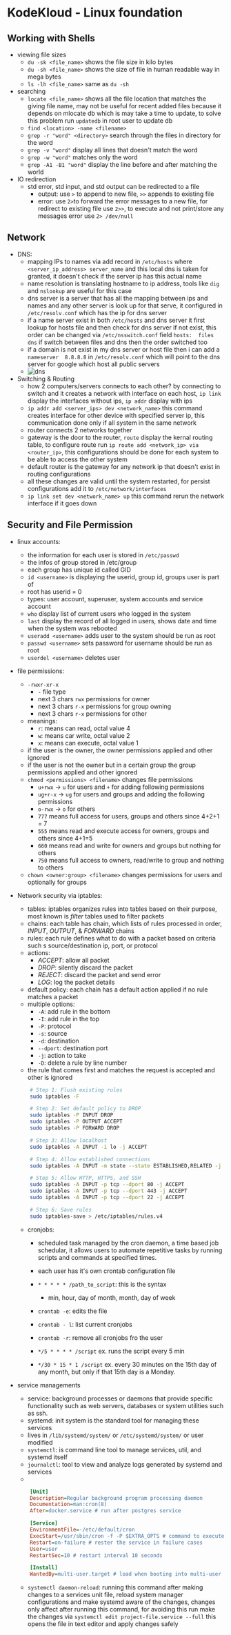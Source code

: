 # KodeKloud - Linux foundation


## Working with Shells 
- viewing file sizes 
    - `du -sk <file_name>` shows the file size in kilo bytes 
    - `du -sh <file_name>` shows the size of file in human readable way in mega bytes 
    - `ls -lh <file_name>` same as `du -sh`
- searching
    - `locate <file_name>` shows all the file location that matches the giving file name, may not be useful for recent added files because it depends on mlocate db which is may take a time to update, to solve this problem run `updatedb` in root user to update db
    - `find <location> -name <filename>` 
    - `grep -r "word" <directory>` search through the files in directory for the word
    - `grep -v "word"` display all lines that doesn't match the word
    - `grep -w "word"` matches only the word 
    - `grep -A1 -B1 "word"` display the line before and after matching the world
- IO redirection
    - std error, std input, and std output can be redirected to a file
        - output: use `>` to append to new file, `>>` appends to existing file
        - error: use `2>`to forward the error messages to a new file, for redirect to existing file use `2>>`, to execute and not print/store any messages error use `2> /dev/null`

## Network
- DNS: 
    - mapping IPs to names via add record in `/etc/hosts` where `<server_ip_address> server_name` and this local dns is taken for granted, it doesn't check if the server ip has this actual name
    - name resolution is translating hostname to ip address, tools like `dig` and `nslookup` are useful for this case
    - dns server is a server that has all the mapping between ips and names and any other server is look up for that serve, it configured in `/etc/resolv.conf` which has the ip for dns server
    - if a name server exist in both `/etc/hosts` and dns server it first lookup for hosts file and then check for dns server if not exist, this order can be changed via `/etc/nsswitch.conf` field `hosts:  files dns` if switch between files and dns then the order switched too 
    - if a domain is not exist in my dns server or host file then i can add a `nameserver  8.8.8.8` in `/etc/resolv.conf` which will point to the dns server for google which host all public servers
    - ![dns](dns.png)
- Switching & Routing
    - how 2 computers/servers connects to each other? by connecting to switch and it creates a network with interface on each host, `ip link` display the interfaces without ips, `ip addr` display with ips
    - `ip addr add <server_ips> dev <network_name>` this command creates interface for other device with specified server ip, this communication done only if all system in the same network
    - router connects 2 networks together
    - gateway is the door to the router, `route` display the kernal routing table, to configure route run `ip route add <network_ip> via <router_ip>`, this configurations should be done for each system to be able to access the other system
    - default router is the gateway for any network ip that doesn't exist in routing configurations 
    - all these changes are valid until the system restarted, for persist configurations add it to `/etc/network/interfaces`
    - `ip link set dev <network_name> up` this command rerun the network interface if it goes down 


## Security and File Permission
- linux accounts:
    - the information for each user is stored in `/etc/passwd`
    - the infos of group stored in /etc/group
    - each group has unique id called GID 
    - `id <username>` is displaying the userid, group id, groups user is part of 
    - root has userid = 0
    - types: user account, superuser, system accounts and service account
    - `who` display list of current users who logged in the system 
    - `last` display the record of all logged in users, shows date and time when the system was rebooted
    - `useradd <username>` adds user to the system should be run as root
    - `passwd <username>` sets password for username should be run as root
    - `userdel <username>` deletes user 
- file permissions: 
    - `-rwxr-xr-x` 
        - `-` file type
        - next 3 chars `rwx` permissions for owner
        - next 3 chars `r-x` permissions for group owning 
        - next 3 chars `r-x` permissions for other
    - meanings: 
        - `r`: means can read, octal value 4
        - `w`: means car write, octal value 2
        - `x`: means can execute, octal value 1
    - if the user is the owner, the owner permissions applied and other ignored 
    - if the user is not the owner but in a certain group the group permissions applied and other ignored
    - `chmod <permissions> <filename>` changes file permissions
        - `u+rwx` -> `u` for users and `+` for adding following permissions
        - `ug+r-x` -> `ug` for users and groups and adding the following permissions
        - `o-rwx` -> `o` for others 
        - `777` means full access for users, groups and others since 4+2+1 = 7
        - `555` means read and execute access for owners, groups and others since 4+1=5
        - `660` means read and write for owners and groups but nothing for others 
        - `750` means full access to owners, read/write to group and nothing to others 
    - `chown <owner:group> <filename>` changes permissions for users and optionally for groups


- Network security via iptables:
    - tables: iptables organizes rules into tables based on their purpose, most known is *filter* tables used to filter packets
    - chains: each table has chain, which lists of rules processed in order, *INPUT*, *OUTPUT*, & *FORWARD* chains 
    - rules: each rule defines what to do with a packet based on criteria such s source/destination ip, port, or protocol
    - actions: 
        - *ACCEPT*: allow all packet
        - *DROP*: silently discard the packet
        - *REJECT*: discard the packet and send error
        - *LOG*: log the packet details
    - default policy: each chain has a default action applied if no rule matches a packet
    - multiple options: 
        - `-A`: add rule in the bottom 
        - `-I`: add rule in the top
        - `-P`: protocol
        - `-s`: source
        - `-d`: destination
        - `--dport`: destination port
        - `-j`: action to take
        - `-D`: delete a rule by line number
    - the rule that comes first and matches the request is accepted and other is ignored 
    ```bash 
        # Step 1: Flush existing rules
        sudo iptables -F

        # Step 2: Set default policy to DROP
        sudo iptables -P INPUT DROP
        sudo iptables -P OUTPUT ACCEPT
        sudo iptables -P FORWARD DROP

        # Step 3: Allow localhost
        sudo iptables -A INPUT -i lo -j ACCEPT

        # Step 4: Allow established connections
        sudo iptables -A INPUT -m state --state ESTABLISHED,RELATED -j ACCEPT

        # Step 5: Allow HTTP, HTTPS, and SSH
        sudo iptables -A INPUT -p tcp --dport 80 -j ACCEPT
        sudo iptables -A INPUT -p tcp --dport 443 -j ACCEPT
        sudo iptables -A INPUT -p tcp --dport 22 -j ACCEPT

        # Step 6: Save rules
        sudo iptables-save > /etc/iptables/rules.v4
    ```
    - cronjobs: 
        - scheduled task managed by the cron daemon, a time based job schedular, it allows users to automate repetitive tasks by running scripts and commands at specified times.

        - each user has it's own crontab configuration file
        - `* * * * * /path_to_script`: this is the syntax
            - min, hour, day of month, month, day of week
        - `crontab -e`: edits the file
        - `crontab - l`: list current cronjobs
        - `crontab -r`: remove all cronjobs fro the user
        - `*/5 * * * * /script` ex. runs the script every 5 min
        - `*/30 * 15 * 1 /script` ex. every 30 minutes on the 15th day of any month, but only if that 15th day is a Monday.

- service managements 
    - service: background processes or daemons that provide specific functionality such as web servers, databases or system utilities such as ssh.
    - systemd: init system is the standard tool for managing these services 
    - lives in `/lib/systemd/system/` or `/etc/systemd/system/` or user modified
    - `systemctl`: is command line tool to manage services, util, and systemd itself 
    - `journalctl`: tool to view and analyze logs generated by systemd and services 
    - 
    ``` ini 
        [Unit]
        Description=Regular background program processing daemon
        Documentation=man:cron(8)
        After=docker.service # run after postgres service 

        [Service]
        EnvironmentFile=-/etc/default/cron
        ExecStart=/usr/sbin/cron -f -P $EXTRA_OPTS # command to execute 
        Restart=on-failure # rester the service in failure cases
        User=user
        RestartSec=10 # restart interval 10 seconds

        [Install]
        WantedBy=multi-user.target # load when booting into multi-user
    ```
    - `systemctl daemon-reload`: running this command after making changes to a services unit file, reload system manager configurations and make systemd aware of the changes, changes only affect after running this command, for avoiding this run make the changes via `systemctl edit project-file.service --full` this opens the file in text editor and apply changes safely